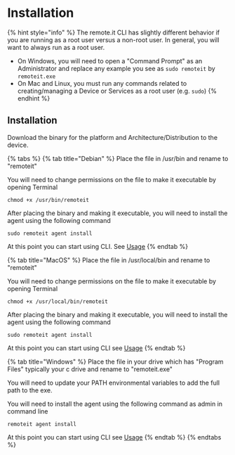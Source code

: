 # Installation

{% hint style="info" %}
The remote.it CLI has slightly different behavior if you are running as a root user versus a non-root user. In general, you will want to always run as a root user.

* On Windows, you will need to open a "Command Prompt" as an Administrator and replace any example you see as `sudo remoteit` by `remoteit.exe`
* On Mac and Linux, you must run any commands related to creating/managing a Device or Services as a root user (e.g. `sudo`)
{% endhint %}

## Installation

Download the binary for the platform and Architecture/Distribution to the device.&#x20;

{% tabs %}
{% tab title="Debian" %}
Place the file in /usr/bin and rename to "remoteit"

You will need to change permissions on the file to make it executable by opening Terminal

```
chmod +x /usr/bin/remoteit
```

After placing the binary and making it executable, you will need to install the agent using the following command

```
sudo remoteit agent install
```

At this point you can start using CLI. See [Usage](../../developer-tools/cli-usage.md)
{% endtab %}

{% tab title="MacOS" %}
Place the file in /usr/local/bin and rename to "remoteit"

You will need to change permissions on the file to make it executable by opening Terminal

```
chmod +x /usr/local/bin/remoteit
```

After placing the binary and making it executable, you will need to install the agent using the following command

```
sudo remoteit agent install
```

At this point you can start using CLI see [Usage](../../developer-tools/cli-usage.md)
{% endtab %}

{% tab title="Windows" %}
Place the file in your drive which has "Program Files" typically your c drive and rename to "remoteit.exe"

You will need to update your PATH environmental variables to add the full path to the exe.

You will need to install the agent using the following command as admin in command line

```
remoteit agent install
```

At this point you can start using CLI see [Usage](broken-reference)
{% endtab %}
{% endtabs %}

